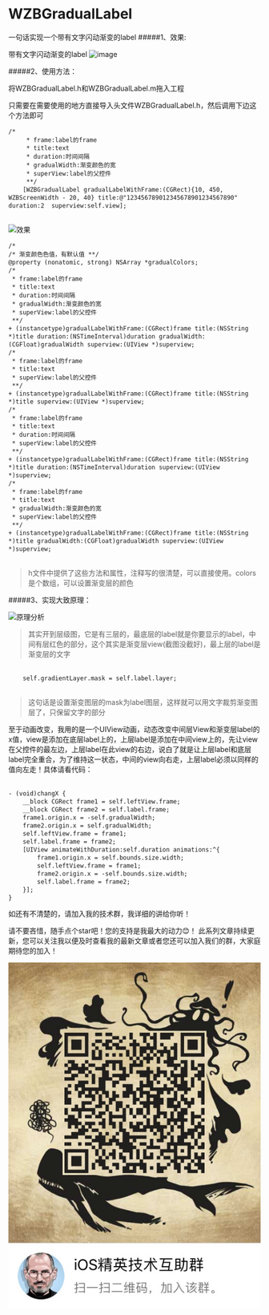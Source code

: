 # WZBGradualLabel
一句话实现一个带有文字闪动渐变的label
#####1、效果:

带有文字闪动渐变的label
![image](https://github.com/WZBbiao/WZBGradualLabel/blob/master/WZBGradualLabels.gif?raw=true)

 #####2、使用方法：
 
将WZBGradualLabel.h和WZBGradualLabel.m拖入工程

只需要在需要使用的地方直接导入头文件WZBGradualLabel.h，然后调用下边这个方法即可

```
/*
     * frame:label的frame
     * title:text
     * duration:时间间隔
     * gradualWidth:渐变颜色的宽
     * superView:label的父控件
     **/
    [WZBGradualLabel gradualLabelWithFrame:(CGRect){10, 450, WZBScreenWidth - 20, 40} title:@"123456789012345678901234567890" duration:2  superview:self.view];
    
```

![效果](https://github.com/WZBbiao/WZBGradualLabel/blob/master/WZBGradualLabel.gif?raw=true)


```
/*
/* 渐变颜色色值，有默认值 **/
@property (nonatomic, strong) NSArray *gradualColors;
/*
 * frame:label的frame
 * title:text
 * duration:时间间隔
 * gradualWidth:渐变颜色的宽
 * superView:label的父控件
 **/
+ (instancetype)gradualLabelWithFrame:(CGRect)frame title:(NSString *)title duration:(NSTimeInterval)duration gradualWidth:(CGFloat)gradualWidth superview:(UIView *)superview;
/*
 * frame:label的frame
 * title:text
 * superView:label的父控件
 **/
+ (instancetype)gradualLabelWithFrame:(CGRect)frame title:(NSString *)title superview:(UIView *)superview;
/*
 * frame:label的frame
 * title:text
 * duration:时间间隔
 * superView:label的父控件
 **/
+ (instancetype)gradualLabelWithFrame:(CGRect)frame title:(NSString *)title duration:(NSTimeInterval)duration superview:(UIView *)superview;
/*
 * frame:label的frame
 * title:text
 * gradualWidth:渐变颜色的宽
 * superView:label的父控件
 **/
+ (instancetype)gradualLabelWithFrame:(CGRect)frame title:(NSString *)title gradualWidth:(CGFloat)gradualWidth superview:(UIView *)superview;
    
```

>h文件中提供了这些方法和属性，注释写的很清楚，可以直接使用。colors是个数组，可以设置渐变层的颜色

 #####3、实现大致原理：
 
![原理分析](https://github.com/WZBbiao/WZBGradualLabel/blob/master/1.png?raw=true)

>其实开到层级图，它是有三层的，最底层的label就是你要显示的label，中间有层红色的部分，这个其实是渐变层view(截图没截好)，最上层的label是渐变层的文字

```

    self.gradientLayer.mask = self.label.layer;
    
```

>这句话是设置渐变图层的mask为label图层，这样就可以用文字裁剪渐变图层了，只保留文字的部分

至于动画改变，我用的是一个UIView动画，动态改变中间层View和渐变层label的x值，view是添加在底层label上的，上层label是添加在中间view上的，先让view在父控件的最左边，上层label在此view的右边，说白了就是让上层label和底层label完全重合，为了维持这一状态，中间的view向右走，上层label必须以同样的值向左走！具体请看代码：

```

- (void)changX {
    __block CGRect frame1 = self.leftView.frame;
    __block CGRect frame2 = self.label.frame;
    frame1.origin.x = -self.gradualWidth;
    frame2.origin.x = self.gradualWidth;
    self.leftView.frame = frame1;
    self.label.frame = frame2;
    [UIView animateWithDuration:self.duration animations:^{
        frame1.origin.x = self.bounds.size.width;
        self.leftView.frame = frame1;
        frame2.origin.x = -self.bounds.size.width;
        self.label.frame = frame2;
    }];
}

```

如还有不清楚的，请加入我的技术群，我详细的讲给你听！

请不要吝惜，随手点个star吧！您的支持是我最大的动力😊！
 此系列文章持续更新，您可以关注我以便及时查看我的最新文章或者您还可以加入我们的群，大家庭期待您的加入！
 
![我们的社区](https://raw.githubusercontent.com/WZBbiao/WZBSwitch/master/IMG_1850.JPG)
